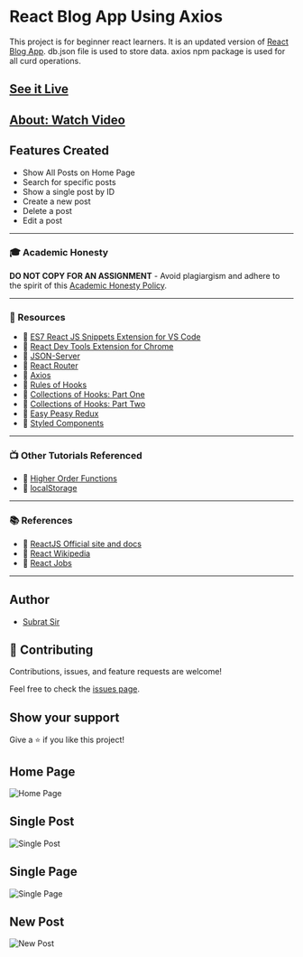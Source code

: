 # React Blog App Using Axios
This project is for beginner react learners. It is an updated version of [React Blog App](https://github.com/subratsir/blog-app). db.json file is used to store data. axios npm package is used for all curd operations.

## [See it Live](https://subratsir.github.io/blog-app-axios/)

## [About: Watch Video](#)

## Features Created
- Show All Posts on Home Page
- Search for specific posts
- Show a single post by ID
- Create a new post
- Delete a post
- Edit a post

---

### 🎓 Academic Honesty

**DO NOT COPY FOR AN ASSIGNMENT** - Avoid plagiargism and adhere to the spirit of this [Academic Honesty Policy](https://www.freecodecamp.org/news/academic-honesty-policy/).

---

### 🧰 Resources

- 🔗 [ES7 React JS Snippets Extension for VS Code](https://marketplace.visualstudio.com/items?itemName=dsznajder.es7-react-js-snippets)
- 🔗 [React Dev Tools Extension for Chrome](https://chrome.google.com/webstore/detail/react-developer-tools/fmkadmapgofadopljbjfkapdkoienihi)
- 🔗 [JSON-Server](https://www.npmjs.com/package/json-server)
- 🔗 [React Router](https://reactrouter.com)
- 🔗 [Axios](https://www.npmjs.com/package/axios)
- 🔗 [Rules of Hooks](https://reactjs.org/docs/hooks-rules.html)
- 🔗 [Collections of Hooks: Part One](https://nikgraf.github.io/react-hooks/)
- 🔗 [Collections of Hooks: Part Two](https://www.npmjs.com/package/react-use)
- 🔗 [Easy Peasy Redux](https://easy-peasy.vercel.app/)
- 🔗 [Styled Components](https://styled-components.com/)

---

### 📺 Other Tutorials Referenced

- 🔗 [Higher Order Functions](https://youtu.be/7BeT6lsudL4)
- 🔗 [localStorage](https://youtu.be/zmFDvFwj6-8)

---

### 📚 References

- 🔗 [ReactJS Official site and docs](https://reactjs.org/)
- 🔗 [React Wikipedia](<https://en.wikipedia.org/wiki/React_(JavaScript_library)>)
- 🔗 [React Jobs](https://www.ziprecruiter.com/candidate/search?search=react&location=)

---

## Author
- [Subrat Sir](https://github.com/subratsir)

## 🤝 Contributing

Contributions, issues, and feature requests are welcome!

Feel free to check the [issues page](https://github.com/subratsir/blog-app/issues).

## Show your support

Give a ⭐️ if you like this project!

## Home Page
![Home Page](https://github.com/subratsir/blog-app/blob/main/react_project_blog_img1.JPG)

## Single Post
![Single Post](https://github.com/subratsir/blog-app/blob/main/react_project_blog_img2.JPG)

## Single Page
![Single Page](https://github.com/subratsir/blog-app/blob/main/react_project_blog_img3.JPG)

## New Post
![New Post](https://github.com/subratsir/blog-app/blob/main/react_project_blog_img3.JPG)

